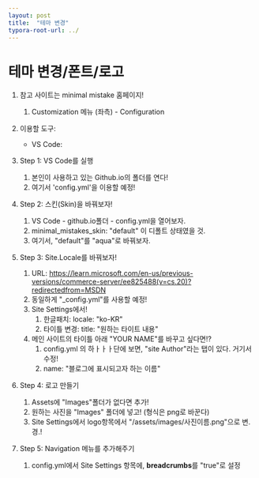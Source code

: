 ```yaml
---
layout: post
title:  "테마 변경"
typora-root-url: ../
---
```


# 테마 변경/폰트/로고



1. 참고 사이트는 minimal mistake 홈페이지!
   1. Customization 메뉴 (좌측) - Configuration

2. 이용할 도구:
   * VS Code: 
3. Step 1: VS Code를 실행
   1. 본인이 사용하고 있는 Github.io의 폴더를 연다!
   2. 여기서 'config.yml'을 이용할 예정!
4. Step 2: 스킨(Skin)을 바꿔보자!
   1. VS Code - github.io폴더 - config.yml을 열어보자.
   2. minimal_mistakes_skin: "default" 이 디폴트 상태였을 것.
   3. 여기서, "default"를 "aqua"로 바꿔보자. 
5. Step 3: Site.Locale를 바꿔보자! 
   1. URL: https://learn.microsoft.com/en-us/previous-versions/commerce-server/ee825488(v=cs.20)?redirectedfrom=MSDN
   2. 동일하게 "_config.yml"를 사용할 예정!
   3. Site Settings에서!
      1. 한글패치: locale:  "ko-KR"
      2. 타이틀 변경: title: "원하는 타이트 내용"
   4. 메인 사이트의 타이틀 아래 "YOUR NAME"를 바꾸고 싶다면!?
      1. config.yml 의 하ㅏㅏㅏ단에 보면, "site Author"라는 탭이 있다. 거기서 수정!
      2. name: "블로그에 표시되고자 하는 이름"
6. Step 4: 로고 만들기
   1. Assets에 "Images"폴더가 없다면 추가!
   2. 원하는 사진을 "Images" 폴더에 넣고! (형식은 png로 바꾼다)
   3. Site Settings에서 logo항목에서 "/assets/images/사진이름.png"으로 변.경.!
7. Step 5: Navigation 메뉴를 추가해주기
   1. config.yml에서 Site Settings 항목에, **breadcrumbs**를 "true"로 설정